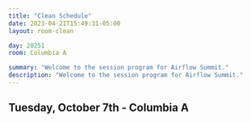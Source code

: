 ```yaml
---
title: "Clean Schedule"
date: 2023-04-21T15:49:31-05:00
layout: room-clean

day: 20251
room: Columbia A

summary: "Welcome to the session program for Airflow Summit."
description: "Welcome to the session program for Airflow Summit."
---
```


## Tuesday, October 7th - Columbia A